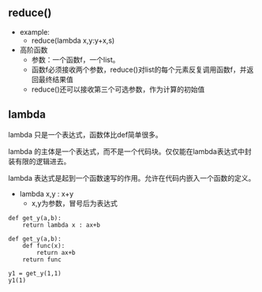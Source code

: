 ## reduce()
* example:
	* reduce(lambda x,y:y+x,s)
* 高阶函数
	* 参数：一个函数f，一个list。
	* 函数f必须接收两个参数，reduce()对list的每个元素反复调用函数f，并返回最终结果值
	* reduce()还可以接收第三个可选参数，作为计算的初始值

## lambda

lambda 只是一个表达式，函数体比def简单很多。

lambda 的主体是一个表达式，而不是一个代码块。仅仅能在lambda表达式中封装有限的逻辑进去。

lambda 表达式是起到一个函数速写的作用。允许在代码内嵌入一个函数的定义。

* lambda x,y : x+y
	* x,y为参数，冒号后为表达式

```
def get_y(a,b):
	return lambda x : ax+b
	
def get_y(a,b):
	def func(x):
		return ax+b
	return func
	
y1 = get_y(1,1)
y1(1)
```
	
	
	
	
	
	
	
	